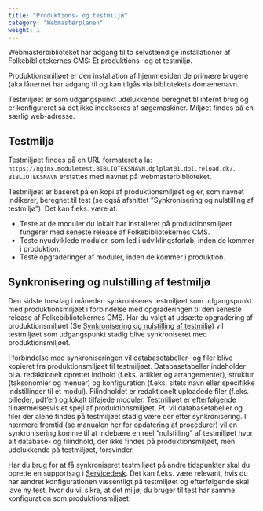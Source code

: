 ```yaml
---
title: "Produktions- og testmiljø"
category: "Webmasterplanen"
weight: 1
---
```



Webmasterbiblioteket har adgang til to selvstændige installationer af Folkebibliotekernes
CMS: Et produktions- og et testmiljø.

Produktionsmiljøet er den installation af hjemmesiden de primære brugere (aka lånerne) har
adgang til og kan tilgås via bibliotekets domænenavn.

Testmiljøet er som udgangspunkt udelukkende beregnet til internt brug og er konfigureret så
det ikke indekseres af søgemaskiner. Miljøet findes på en særlig web-adresse.

## Testmiljø
Testmiljøet findes på en URL formateret a la:
`https://nginx.moduletest.BIBLIOTEKSNAVN.dplplat01.dpl.reload.dk/`. \
`BIBLIOTEKSNAVN` erstattes med navnet på webmasterbiblioteket.

Testmiljøet er baseret på en kopi af produktionsmiljøet og er, som navnet indikerer, beregnet
til test (se også afsnittet ”Synkronisering og nulstilling af testmiljø”). Det kan f.eks. være at:

- Teste at de moduler du lokalt har installeret på produktionsmiljøet fungerer med seneste
release af Folkebibliotekernes CMS.
- Teste nyudviklede moduler, som led i udviklingsforløb, inden de kommer i produktion.
- Teste opgraderinger af moduler, inden de kommer i produktion.

## Synkronisering og nulstilling af testmiljø
Den sidste torsdag i måneden synkroniseres testmiljøet som udgangspunkt med
produktionsmiljøet i forbindelse med opgraderingen til den seneste release af
Folkebibliotekernes CMS. Har du valgt at udsætte opgradering af produktionsmiljøet (Se [Synkronisering og nulstilling af testmiljø](http://0.0.0.0:4000/webmasterplanen/produktions-og-testmiljoe/#synkronisering-og-nulstilling-af-testmilj%C3%B8)) vil testmiljøet som udgangspunkt stadig blive synkroniseret med produktionsmiljøet. 

I forbindelse med synkroniseringen vil databasetabeller- og filer blive kopieret fra
produktionsmiljøet til testmiljøet. Databasetabeller indeholder bl.a. redaktionelt oprettet
indhold (f.eks. artikler og arrangementer), struktur (taksonomier og menuer) og konfiguration
(f.eks. sitets navn eller specifikke indstillinger til et modul). Filindholdet er redaktionelt
uploadede filer (f.eks. billeder, pdf’er) og lokalt tilføjede moduler. Testmiljøet er efterfølgende
tilnærmelsesvis et spejl af produktionsmiljøet. Pt. vil databasetabeller og filer der alene
findes på testmiljøet stadig være der efter synkronisering. I nærmere fremtid (se manualen
her for opdatering af procedurer) vil en synkronisering komme til at indebære en reel
”nulstilling” af testmiljøet hvor alt database- og filindhold, der ikke findes på
produktionsmiljøet, men udelukkende på testmiljøet, forsvinder.

Har du brug for at få synkroniseret testmiljøet på andre tidspunkter skal du oprette en
supportsag i [Servicedesk](https://detdigitalefolkebibliotek.atlassian.net/servicedesk/customer/portals).
Det kan f.eks. være relevant, hvis du har ændret konfigurationen væsentligt på testmiljøet og
efterfølgende skal lave ny test, hvor du vil sikre, at det miljø, du bruger til test har samme
konfiguration som produktionsmiljøet.
